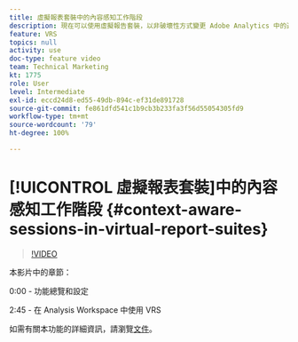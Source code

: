 ```yaml
---
title: 虛擬報表套裝中的內容感知工作階段
description: 現在可以使用虛擬報告套裝，以非破壞性方式變更 Adobe Analytics 中的造訪定義。我們說明如何做到和可用的不同選項。
feature: VRS
topics: null
activity: use
doc-type: feature video
team: Technical Marketing
kt: 1775
role: User
level: Intermediate
exl-id: eccd24d8-ed55-49db-894c-ef31de891728
source-git-commit: fe861dfd541c1b9cb3b233fa3f56d55054305fd9
workflow-type: tm+mt
source-wordcount: '79'
ht-degree: 100%

---
```


# [!UICONTROL 虛擬報表套裝]中的內容感知工作階段 {#context-aware-sessions-in-virtual-report-suites}

>[!VIDEO](https://video.tv.adobe.com/v/23545/?quality=12)

本影片中的章節：

0:00 - 功能總覽和設定

2:45 - 在 Analysis Workspace 中使用 VRS

如需有關本功能的詳細資訊，請瀏覽[文件](https://experienceleague.adobe.com/docs/analytics/components/virtual-report-suites/vrs-mobile-visit-processing.html?lang=zh-Hant)。

